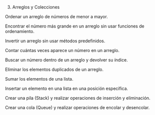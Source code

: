 3. Arreglos y Colecciones


Ordenar un arreglo de números de menor a mayor.

Encontrar el número más grande en un arreglo sin usar funciones de ordenamiento.

Invertir un arreglo sin usar métodos predefinidos.

Contar cuántas veces aparece un número en un arreglo.

Buscar un número dentro de un arreglo y devolver su índice.

Eliminar los elementos duplicados de un arreglo.

Sumar los elementos de una lista.

Insertar un elemento en una lista en una posición específica.

Crear una pila (Stack<T>) y realizar operaciones de inserción y eliminación.

Crear una cola (Queue<T>) y realizar operaciones de encolar y desencolar.